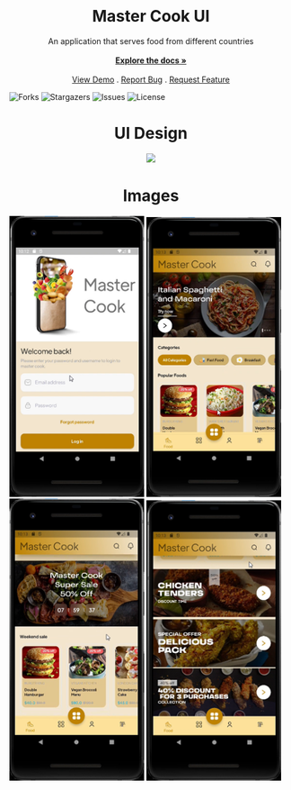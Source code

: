 <br/>

  <a href="https://github.com/hasanyatar/MasterCook-design"></a>

  <h1 align="center">Master Cook UI</h1>

  <p align="center">
    An application that serves food from different countries
    <br/>
    <br/>
    <a href="https://github.com/hasanyatar/MasterCook-design/tree/main/master_cook"><strong>Explore the docs »</strong></a>
    <br/>
    <br/>
    <a href="https://github.com/hasanyatar/MasterCook-design">View Demo</a>
    .
    <a href="https://github.com/hasanyatar/MasterCook-design/issues">Report Bug</a>
    .
    <a href="https://github.com/hasanyatar/MasterCook-design/issues">Request Feature</a>
  </p>
</p>



![Forks](https://img.shields.io/github/forks/hasanyatar/MasterCook-design?style=social) ![Stargazers](https://img.shields.io/github/stars/hasanyatar/MasterCook-design?style=social) ![Issues](https://img.shields.io/github/issues/hasanyatar/MasterCook-design) ![License](https://img.shields.io/github/license/hasanyatar/MasterCook-design) 

<h1 align="center">UI Design</h1>

<p align="center">
  <img src="https://github.com/hasanyatar/MasterCook-design/blob/main/mastercook.gif" width="400">
</p>

<h1 align="center">Images</h1>

<p float="center">
  <img src="https://github.com/hasanyatar/MasterCook-design/blob/main/login.png" width="240">             
  <img src="https://github.com/hasanyatar/MasterCook-design/blob/main/page1.png" width="240"> 
  <img src="https://github.com/hasanyatar/MasterCook-design/blob/main/page2.png" width="240">
  <img src="https://github.com/hasanyatar/MasterCook-design/blob/main/page3.png" width="240">
</p>
